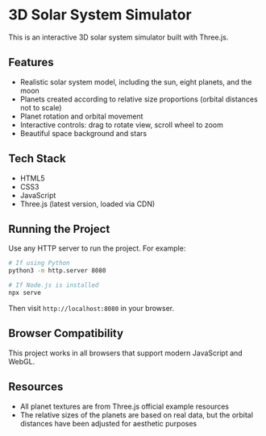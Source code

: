 # 3D Solar System Simulator

This is an interactive 3D solar system simulator built with Three.js.

## Features

- Realistic solar system model, including the sun, eight planets, and the moon
- Planets created according to relative size proportions (orbital distances not to scale)
- Planet rotation and orbital movement
- Interactive controls: drag to rotate view, scroll wheel to zoom
- Beautiful space background and stars

## Tech Stack

- HTML5
- CSS3
- JavaScript
- Three.js (latest version, loaded via CDN)

## Running the Project

Use any HTTP server to run the project. For example:

```bash
# If using Python
python3 -m http.server 8080

# If Node.js is installed
npx serve
```

Then visit `http://localhost:8080` in your browser.

## Browser Compatibility

This project works in all browsers that support modern JavaScript and WebGL.

## Resources

- All planet textures are from Three.js official example resources
- The relative sizes of the planets are based on real data, but the orbital distances have been adjusted for aesthetic purposes
